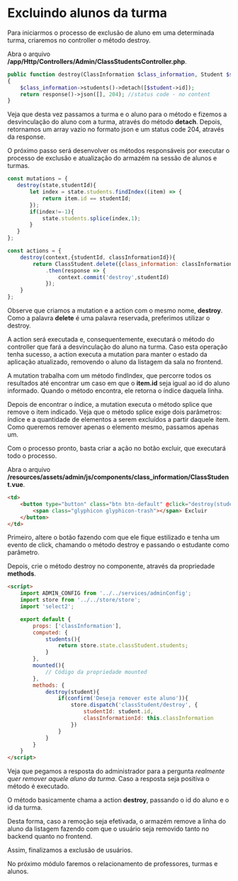 # Excluindo alunos da turma

Para iniciarmos o processo de exclusão de aluno em uma determinada turma, criaremos no controller o método destroy.

Abra o arquivo **/app/Http/Controllers/Admin/ClassStudentsController.php**.

```php
public function destroy(ClassInformation $class_information, Student $student)
{
    $class_information->students()->detach([$student->id]);
    return response()->json([], 204); //status code - no content
}
```

Veja que desta vez passamos a turma e o aluno para o método e fizemos a desvinculação do aluno com a turma, através do método **detach**. Depois, retornamos um array vazio no formato json e um status code 204, através da response.

 O próximo passo será desenvolver os métodos responsáveis por executar o processo de exclusão e atualização do armazém na sessão de alunos e turmas.

 ```js
const mutations = {
    destroy(state,studentId){
        let index = state.students.findIndex((item) => {
            return item.id == studentId;
        });
        if(index!=-1){
            state.students.splice(index,1);
        }
    }
};
```

```js
const actions = {
    destroy(context,{studentId, classInformationId}){
        return ClassStudent.delete({class_information: classInformationId,student: studentId})
            .then(response => {
                context.commit('destroy',studentId)
            });
    }
};
```

Observe que criamos a mutation e a action com o mesmo nome, **destroy**. Como a palavra **delete** é uma palavra reservada, preferimos utilizar o destroy.

A action será executada e, consequentemente, executará o método do controller que fará a desvinculação do aluno na turma. Caso esta operação tenha sucesso, a action executa a mutation para manter o estado da aplicação atualizado, removendo o aluno da listagem da sala no frontend.

A mutation trabalha com um método findIndex, que percorre todos os resultados até encontrar um caso em que o **item.id** seja igual ao id do aluno informado. Quando o método encontra, ele retorna o índice daquela linha.

Depois de encontrar o índice, a mutation executa o método splice que remove o item indicado. Veja que o método splice exige dois parâmetros: índice e a quantidade de elementos a serem excluídos a partir daquele item. Como queremos remover apenas o elemento mesmo, passamos apenas um.

Com o processo pronto, basta criar a ação no botão excluir, que executará todo o processo.

Abra o arquivo **/resources/assets/admin/js/components/class_information/ClassStudent.vue**.

```html
<td>
    <button type="button" class="btn btn-default" @click="destroy(student)">
        <span class="glyphicon glyphicon-trash"></span> Excluir
    </button>
</td>
```

Primeiro, altere o botão fazendo com que ele fique estilizado e tenha um evento de click, chamando o método destroy e passando o estudante como parâmetro.

Depois, crie o método destroy no componente, através da propriedade **methods**.

```html
<script>
    import ADMIN_CONFIG from '../../services/adminConfig';
    import store from '../../store/store';
    import 'select2';

    export default {
        props: ['classInformation'],
        computed: {
            students(){
                return store.state.classStudent.students;
            }
        },
        mounted(){
            // Código da propriedade mounted
        },
        methods: {
            destroy(student){
                if(confirm('Deseja remover este aluno')){
                    store.dispatch('classStudent/destroy', {
                        studentId: student.id,
                        classInformationId: this.classInformation
                    })
                }
            }
        }
    }
</script>
```

Veja que pegamos a resposta do administrador para a pergunta *realmente quer remover aquele aluno da turma*. Caso a resposta seja positiva o método é executado.

O método basicamente chama a action **destroy**, passando o id do aluno e o id da turma.

Desta forma, caso a remoção seja efetivada, o armazém remove a linha do aluno da listagem fazendo com que o usuário seja removido tanto no backend quanto no frontend.

Assim, finalizamos a exclusão de usuários.

No próximo módulo faremos o relacionamento de professores, turmas e alunos.
